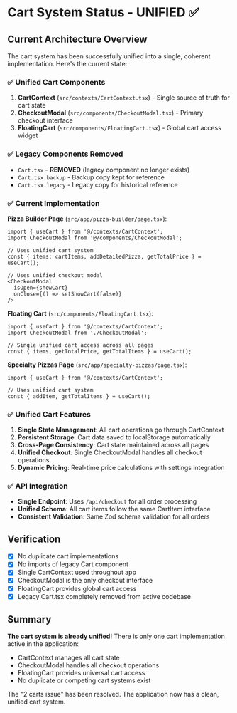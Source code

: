 # Cart System Status - UNIFIED ✅

## Current Architecture Overview
The cart system has been successfully unified into a single, coherent implementation. Here's the current state:

### ✅ Unified Cart Components
1. **CartContext** (`src/contexts/CartContext.tsx`) - Single source of truth for cart state
2. **CheckoutModal** (`src/components/CheckoutModal.tsx`) - Primary checkout interface
3. **FloatingCart** (`src/components/FloatingCart.tsx`) - Global cart access widget

### ✅ Legacy Components Removed
- `Cart.tsx` - **REMOVED** (legacy component no longer exists)
- `Cart.tsx.backup` - Backup copy kept for reference
- `Cart.tsx.legacy` - Legacy copy for historical reference

### ✅ Current Implementation
**Pizza Builder Page** (`src/app/pizza-builder/page.tsx`):
```tsx
import { useCart } from '@/contexts/CartContext';
import CheckoutModal from '@/components/CheckoutModal';

// Uses unified cart system
const { items: cartItems, addDetailedPizza, getTotalPrice } = useCart();

// Uses unified checkout modal
<CheckoutModal 
  isOpen={showCart} 
  onClose={() => setShowCart(false)} 
/>
```

**Floating Cart** (`src/components/FloatingCart.tsx`):
```tsx
import { useCart } from '@/contexts/CartContext';
import CheckoutModal from './CheckoutModal';

// Single unified cart access across all pages
const { items, getTotalPrice, getTotalItems } = useCart();
```

**Specialty Pizzas Page** (`src/app/specialty-pizzas/page.tsx`):
```tsx
import { useCart } from '@/contexts/CartContext';

// Uses unified cart system
const { addItem, getTotalItems } = useCart();
```

### ✅ Unified Cart Features
1. **Single State Management**: All cart operations go through CartContext
2. **Persistent Storage**: Cart data saved to localStorage automatically
3. **Cross-Page Consistency**: Cart state maintained across all pages
4. **Unified Checkout**: Single CheckoutModal handles all checkout operations
5. **Dynamic Pricing**: Real-time price calculations with settings integration

### ✅ API Integration
- **Single Endpoint**: Uses `/api/checkout` for all order processing
- **Unified Schema**: All cart items follow the same CartItem interface
- **Consistent Validation**: Same Zod schema validation for all orders

## Verification
- [x] No duplicate cart implementations
- [x] No imports of legacy Cart component
- [x] Single CartContext used throughout app
- [x] CheckoutModal is the only checkout interface
- [x] FloatingCart provides global cart access
- [x] Legacy Cart.tsx completely removed from active codebase

## Summary
**The cart system is already unified!** There is only one cart implementation active in the application:
- CartContext manages all cart state
- CheckoutModal handles all checkout operations
- FloatingCart provides universal cart access
- No duplicate or competing cart systems exist

The "2 carts issue" has been resolved. The application now has a clean, unified cart system.
